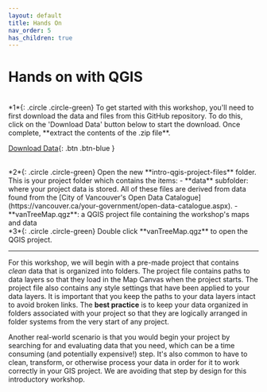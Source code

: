 ```yaml
---
layout: default
title: Hands On
nav_order: 5
has_children: true
---
```

# Hands on with QGIS

<br>
*1*{: .circle .circle-green} To get started with this workshop, you'll need to first download the data and files from this GitHub repository. To do this, click on the 'Download Data' button below to start the download. Once complete, **extract the contents of the .zip file**.

[Download Data](RC-intro-qgis-project-files.zip){: .btn .btn-blue }
    

<br>
*2*{: .circle .circle-green} Open the new **intro-qgis-project-files** folder. This is your project folder which contains the items:
- **data** subfolder: where your project data is stored. All of these files are derived from data found from the [City of Vancouver's Open Data Catalogue](https://vancouver.ca/your-government/open-data-catalogue.aspx).
- **vanTreeMap.qgz**: a QGIS project file containing the workshop's maps and data
    

<br>
*3*{: .circle .circle-green} Double click **vanTreeMap.qgz** to open the QGIS project. 

---
For this workshop, we will begin with a pre-made project that contains *clean* data that is organized into folders. The project file contains paths to data layers so that they load in the Map Canvas when the project starts. The project file also contains any style settings that have been applied to your data layers. It is important that you keep the paths to your data layers intact to avoid broken links. The **best practice** is to keep your data organized in folders associated with your project so that they are logically arranged in folder systems from the very start of any project.

Another real-world scenario is that you would begin your project by searching for and evaluating data that you need, which can be a time consuming (and potentially expensive!) step. It's also common to have to clean, transform, or otherwise process your data in order for it to work correctly in your GIS project. We are avoiding that step by design for this introductory workshop.
